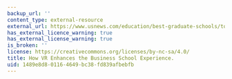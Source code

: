 ```yaml
---
backup_url: ''
content_type: external-resource
external_url: https://www.usnews.com/education/best-graduate-schools/top-business-schools/articles/2019-03-28/how-virtual-reality-enhances-the-business-school-experience
has_external_licence_warning: true
has_external_license_warning: true
is_broken: ''
license: https://creativecommons.org/licenses/by-nc-sa/4.0/
title: How VR Enhances the Business School Experience.
uid: 1489e8d8-0116-4649-bc38-fd839afbebfb
---
```

